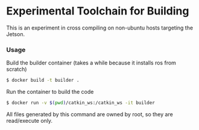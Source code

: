 # Experimental Toolchain for Building

This is an experiment in cross compiling on non-ubuntu hosts targeting the Jetson.


### Usage

Build the builder container (takes a while because it installs ros from scratch)
```sh
$ docker build -t builder .
```

Run the container to build the code
```sh
$ docker run -v $(pwd)/catkin_ws:/catkin_ws -it builder
```
All files generated by this command are owned by root, so they are read/execute only.
